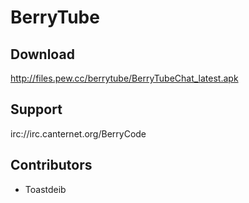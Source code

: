 BerryTube
=========

Download
--------
http://files.pew.cc/berrytube/BerryTubeChat_latest.apk

Support
-------
irc://irc.canternet.org/BerryCode

Contributors
------------

* Toastdeib
